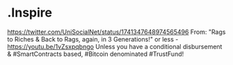 # .Inspire
https://twitter.com/UniSocialNet/status/1741347648974565496 From: "Rags to Riches &amp; Back to Rags, again, in 3 Generations!" or less - https://youtu.be/1vZsxpqbngo  Unless you have a conditional disbursement &amp; #SmartContracts based, #Bitcoin denominated #TrustFund!

